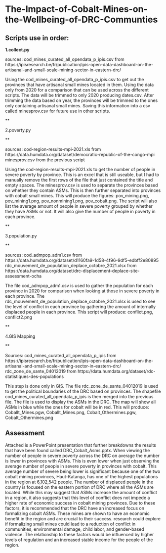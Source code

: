 # The-Impact-of-Cobalt-Mines-on-the-Wellbeing-of-DRC-Communties

## Scripts use in order:
**<p>1.collect.py<p>**
<p>sources: cod_mines_curated_all_opendata_p_ipis.csv from https://ipisresearch.be/fr/publication/ipis-open-data-dashboard-on-the-artisanal-and-small-scale-mining-sector-in-eastern-drc/<p>
<p>Using the cod_mines_curated_all_opendata_p_ipis.csv to get out the provinces that have artisanal small mines located in them. Using the data only from 2020 for a comparison that can be used across the different scripts. The data will be trimmed to only 2020 producing dates.csv. After trimming the data based on year, the provinces will be trimmed to the ones only containing artisanal small mines. Saving this information into a csv called minesprov.csv for future use in other scripts.<p>
**<p>2.poverty.py <p>**
<p>sources: cod-region-results-mpi-2021.xls from https://data.humdata.org/dataset/democratic-republic-of-the-congo-mpi
minesprov.csv from the previous script <p>
<p>Using the cod-region-results-mpi-2021.xls to get the number of people in severe poverty by province. This is an excel that is still useable, but I had to manually remove the first rows of the file that just contained the title and empty spaces. The minesprov.csv is used to separate the provinces based on whether they contain ASMs. This is then further separated into provinces with cobalt small mines. This will produce the figures: pov_mining.png, pov_mining1.png, pov_nonmining1.png, pov_cobalt.png. The script will also list the average amount of people in severe poverty grouped by whether they have ASMs or not. It will also give the number of people in poverty in each province.<p>
**<p>3.population.py <p>**
<p>sources: cod_admpop_adm1.csv from https://data.humdata.org/dataset/d1160fa9-1d58-4f96-9df5-edbff2e80895
rdc_mouvement_de_population_deplace_octobre_2021.xlsx from https://data.humdata.org/dataset/drc-displacement-deplace-site-assessment-ocha <p>
<p>The file cod_admpop_adm1.csv is used to gather the population for each province in 2020 for comparison when looking at those in severe poverty in each province. The rdc_mouvement_de_population_deplace_octobre_2021.xlsx is used to see the level of conflict in each province by gathering the amount of internally displaced people in each province. This script will produce: conflict.png, conflict2.png<p>
**<p>4.GIS Mapping<p>** 
<p>Sources: cod_mines_curated_all_opendata_p_ipis from https://ipisresearch.be/fr/publication/ipis-open-data-dashboard-on-the-artisanal-and-small-scale-mining-sector-in-eastern-drc/ 
rdc_zone_de_sante_04012019 from https://data.humdata.org/dataset/rdc-statistiques-des-populations<p>
<p>This step is done only in GIS. The file rdc_zone_de_sante_04012019 is used to get the political boundaries of the DRC based on provinces. The shapefile cod_mines_curated_all_opendata_p_ipis is then merged into the previous file. The file is used to display the ASMs in the DRC. The map will show all ASMs in blue while the ones for cobalt will be in red. This will produce: Coballt_Mines.pgw, Coballt_Mines.png, Cobalt_Othermines.pgw, Cobalt_Othermines.png<p>

## Assessment 
Attached is a PowerPoint presentation that further breakdowns the results that have been found called DRC_Cobalt_Asms.pptx. When viewing the number of people in severe poverty across the DRC on average the number is lower in provinces with ASMs. This is even lower when just observing the average number of people in severe poverty in provinces with cobalt. This average number of severe being lower is significant because one of the two cobalt mining provinces, Haut-Katanga, has one of the highest populations in the region at 6,102,542 people. The number of displaced people in the country is focused on the eastern portion of DRC where all the ASMs are located. While this may suggest that ASMs increase the amount of conflict in a region, it also suggests that this level of conflict does not impede a higher rate of economic success in cobalt mining provinces. Due to these factors, it is recommended that the DRC have an increased focus on formalizing cobalt ASMs. These mines are shown to have an economic benefit in the region and are crucial to their success. research could explore if formalizing small mines could lead to a reduction of conflict in communities, environmental damage, child labor, and gender-based violence. The relationship to these factors would be influenced by higher levels of regulation and an increased stable income for the people of the region. 

